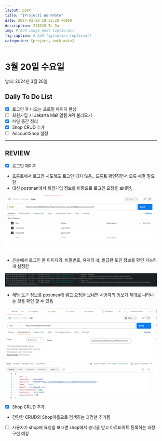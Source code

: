 ```yaml
---
layout: post
title: "[Project] WorkMate"
date: 2024-03-20 18:32:20 +0900
description: 240320 To Do
img: # Add image post (optional)
fig-caption: # Add figcaption (optional)
categories: [project, work-mate]
---
```

# 3월 20일 수요일

날짜: 2024년 3월 20일

## Daily To Do List

- [x]  로그인 후 나오는 프로필 페이지 완성
- [ ]  회원가입 시 Jakarta Mail 알림 API 불러오기
- [x]  파일 중간 정리
- [x]  Shop CRUD 추가
- [ ]  AccountShop 설정

---

## REVIEW

- [x]  로그인 페이지
  - 프론트에서 로그인 시도해도 로그인 되지 않음.. 프론트 확인하면서 오류 해결 필요함
  - 대신 postman에서 회원가입 정보를 바탕으로 로그인 요청을 보내면,

  ![Untitled](/assets/img/posts/project/work-mate/240320/Untitled.png)

  - 콘솔에서 로그인 한 아이디와, 비밀번호, 유저의 Id, 발급된 토큰 정보를 확인 가능하게 설정함

  ![Untitled](/assets/img/posts/project/work-mate/240320/Untitled%201.png)

  - 해당 토큰 정보를 postman에 넣고 요청을 보내면 사용자의 정보가 제대로 나타나는 것을 확인 할 수 있음

  ![Untitled](/assets/img/posts/project/work-mate/240320/Untitled%202.png)

- [x]  Shop CRUD 추가
  - 간단한 CRUD와 Shop이름으로 검색하는 과정만 추가됨
- [ ]  사용자가 shop에 요청을 보내면 shop에서 승낙을 받고 아르바이트 등록하는 과정 구현 예정
